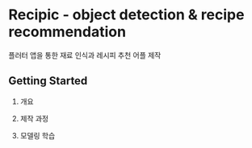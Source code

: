 # Recipic - object detection & recipe recommendation

플러터 앱을 통한 재료 인식과 레시피 추천 어플 제작

## Getting Started

1. 개요

2. 제작 과정

3. 모델링 학습

